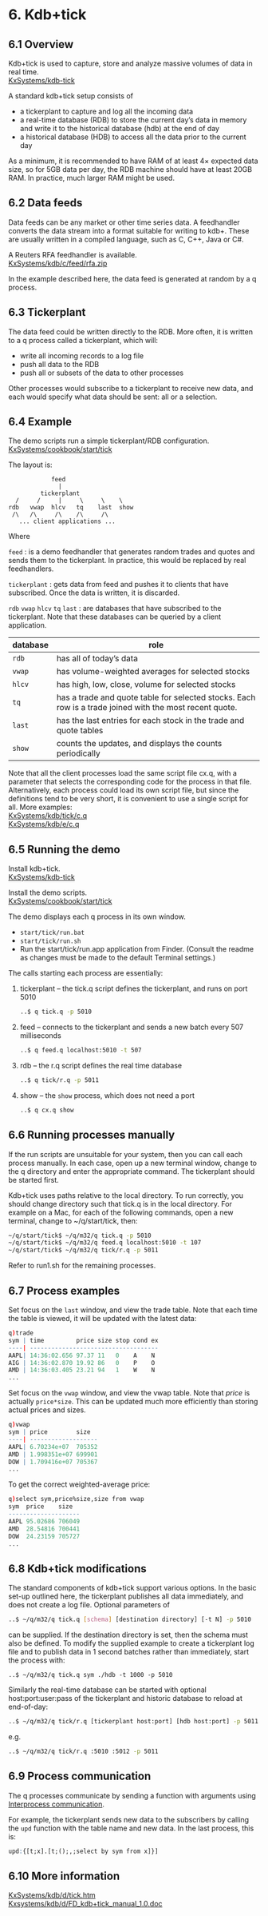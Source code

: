 # 6. Kdb+tick


## 6.1 Overview

Kdb+tick is used to capture, store and analyze massive volumes of data in real time.  
<i class="fa fa-github"></i> [KxSystems/kdb-tick](https://github.com/KxSystems/kdb-tick) 

A standard kdb+tick setup consists of

- a tickerplant to capture and log all the incoming data
- a real-time database (RDB) to store the current day’s data in memory and write it to the historical database (hdb) at the end of day
- a historical database (HDB) to access all the data prior to the current day

As a minimum, it is recommended to have RAM of at least 4× expected data size, so for 5GB data per day, the RDB machine should have at least 20GB RAM. In practice, much larger RAM might be used.


## 6.2 Data feeds

Data feeds can be any market or other time series data. A feedhandler converts the data stream into a format suitable for writing to kdb+. These are usually written in a compiled language, such as C, C++, Java or C\#. 

A Reuters RFA feedhandler is available.  
<i class="fa fa-github"></i> [KxSystems/kdb/c/feed/rfa.zip](https://github.com/KxSystems/kdb/blob/master/c/feed/rfa.zip)

In the example described here, the data feed is generated at random by a q process.


## 6.3 Tickerplant

The data feed could be written directly to the RDB. More often, it is written to a q process called a tickerplant, which will:

- write all incoming records to a log file
- push all data to the RDB
- push all or subsets of the data to other processes

Other processes would subscribe to a tickerplant to receive new data, and each would specify what data should be sent: all or a selection.


## 6.4 Example

The demo scripts run a simple tickerplant/RDB configuration.  
<i class="fa fa-github"></i> [KxSystems/cookbook/start/tick](https://github.com/KxSystems/cookbook/tree/master/start/tick) 

The layout is:
```
            feed
              |
         tickerplant
  /     /     |     \     \    \
rdb   vwap  hlcv   tq    last  show
 /\   /\     /\    /\     /\
   ... client applications ...
```
Where

`feed`
: is a demo feedhandler that generates random trades and quotes and sends them to the tickerplant. In practice, this would be replaced by real feedhandlers.

`tickerplant`
: gets data from feed and pushes it to clients that have subscribed. Once the data is written, it is discarded.

`rdb` `vwap` `hlcv` `tq` `last`
: are databases that have subscribed to the tickerplant. Note that these databases can be queried by a client application.

| database | role  |
|----------|-------|
| `rdb`    | has all of today’s data |
| `vwap`   | has volume-weighted averages for selected stocks |
| `hlcv`   | has high, low, close, volume for selected stocks |
| `tq`     | has a trade and quote table for selected stocks. Each row is a trade joined with the most recent quote. |
| `last`   | has the last entries for each stock in the trade and quote tables|
| `show`   | counts the updates, and displays the counts periodically |

Note that all the client processes load the same script file cx.q, with a parameter that selects the corresponding code for the process in that file. Alternatively, each process could load its own script file, but since the definitions tend to be very short, it is convenient to use a single script for all. More examples:  
<i class="fa fa-github"></i> [KxSystems/kdb/tick/c.q](https://github.com/KxSystems/kdb/blob/master/tick/c.q)  
<i class="fa fa-github"></i> [KxSystems/kdb/e/c.q](https://github.com/KxSystems/kdb/blob/master/e/c.q) 


## 6.5 Running the demo

Install kdb+tick.  
<i class="fa fa-github"></i> [KxSystems/kdb-tick](https://github.com/KxSystems/kdb-tick) 

Install the demo scripts.  
<i class="fa fa-github"></i> [KxSystems/cookbook/start/tick](https://github.com/KxSystems/cookbook/tree/master/start/tick)  

The demo displays each q process in its own window. 

- <i class="fa fa-windows"></i> `start/tick/run.bat` 
- <i class="fa fa-linux"></i> `start/tick/run.sh`
- <i class="fa fa-apple"></i> Run the start/tick/run.app application from Finder. (Consult the readme as changes must be made to the default Terminal settings.)

The calls starting each process are essentially:

1. tickerplant – the tick.q script defines the tickerplant, and runs on port 5010
    ```bash
    ..$ q tick.q -p 5010
    ```
2. feed – connects to the tickerplant and sends a new batch every 507 milliseconds
    ```bash
    ..$ q feed.q localhost:5010 -t 507
    ```
3. rdb – the r.q script defines the real time database
    ```bash
    ..$ q tick/r.q -p 5011
    ```
4. show – the `show` process, which does not need a port
    ```bash
    ..$ q cx.q show
    ```


## 6.6 Running processes manually

If the run scripts are unsuitable for your system, then you can call each process manually. In each case, open up a new terminal window, change to the q directory and enter the appropriate command. The tickerplant should be started first.

Kdb+tick uses paths relative to the local directory. To run correctly, you should change directory such that tick.q is in the local directory. For example on a Mac, for each of the following commands, open a new terminal, change to ~/q/start/tick, then:
```bash
~/q/start/tick$ ~/q/m32/q tick.q -p 5010
~/q/start/tick$ ~/q/m32/q feed.q localhost:5010 -t 107
~/q/start/tick$ ~/q/m32/q tick/r.q -p 5011
```
Refer to run1.sh for the remaining processes.


## 6.7 Process examples

Set focus on the `last` window, and view the trade table. Note that each time the table is viewed, it will be updated with the latest data:
```q
q)trade
sym | time         price size stop cond ex
----| ------------------------------------
AAPL| 14:36:02.656 97.37 11   0    A    N
AIG | 14:36:02.870 19.92 86   0    P    O
AMD | 14:36:03.405 23.21 94   1    W    N
...
```
Set focus on the `vwap` window, and view the vwap table. Note that _price_ is actually `price*size`. This can be updated much more efficiently than storing actual prices and sizes.
```q
q)vwap
sym | price        size
----| -------------------
AAPL| 6.70234e+07  705352
AMD | 1.998351e+07 699901
DOW | 1.709416e+07 705367
...
```
To get the correct weighted-average price:
```q
q)select sym,price%size,size from vwap
sym  price    size
--------------------
AAPL 95.02686 706049
AMD  28.54816 700441
DOW  24.23159 705727
...
```


## 6.8 Kdb+tick modifications

The standard components of kdb+tick support various options. In the basic set-up outlined here, the tickerplant publishes all data immediately, and does not create a log file. Optional parameters of
```bash
..$ ~/q/m32/q tick.q [schema] [destination directory] [-t N] -p 5010
```
can be supplied. If the destination directory is set, then the schema must also be defined. To modify the supplied example to create a tickerplant log file and to publish data in 1 second batches rather than immediately, start the process with:
```
..$ ~/q/m32/q tick.q sym ./hdb -t 1000 -p 5010
```
Similarly the real-time database can be started with optional host:port:user:pass of the tickerplant and historic database to reload at end-of-day:
```bash
..$ ~/q/m32/q tick/r.q [tickerplant host:port] [hdb host:port] -p 5011
```
e.g.
```bash
..$ ~/q/m32/q tick/r.q :5010 :5012 -p 5011
```


## 6.9 Process communication

The q processes communicate by sending a function with arguments using [Interprocess communication](ipc).

For example, the tickerplant sends new data to the subscribers by calling the `upd` function with the table name and new data. In the last process, this is:
```q
upd:{[t;x].[t;();,;select by sym from x]}]
```


## 6.10 More information

<i class="fa fa-github"></i> [KxSystems/kdb/d/tick.htm](https://github.com/KxSystems/kdb/blob/master/d/tick.htm)  
<i class="fa fa-github"></i> [Kxsystems/kdb/d/FD_kdb+tick_manual_1.0.doc](https://github.com/KxSystems/kdb/blob/master/d/FD_kdb%2Btick_manual_1.0.doc)

